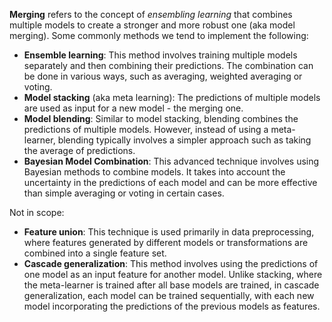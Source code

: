**Merging** refers to the concept of *ensembling learning* that combines multiple models to create a stronger and more robust one (aka model merging). 
Some commonly methods we tend to implement the following:

- **Ensemble learning**: This method involves training multiple models separately and then combining their predictions. The combination can be done in various ways, such as averaging, weighted averaging or voting. 
- **Model stacking** (aka meta learning): The predictions of multiple models are used as input for a new model - the merging one.
- **Model blending**: Similar to model stacking, blending combines the predictions of multiple models. However, instead of using a meta-learner, blending typically involves a simpler approach such as taking the average of predictions.
- **Bayesian Model Combination**: This advanced technique involves using Bayesian methods to combine models. It takes into account the uncertainty in the predictions of each model and can be more effective than simple averaging or voting in certain cases.

Not in scope:
- **Feature union**: This technique is used primarily in data preprocessing, where features generated by different models or transformations are combined into a single feature set. 
- **Cascade generalization**: This method involves using the predictions of one model as an input feature for another model. Unlike stacking, where the meta-learner is trained after all base models are trained, in cascade generalization, each model can be trained sequentially, with each new model incorporating the predictions of the previous models as features.

